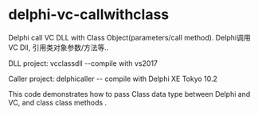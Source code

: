 # delphi-vc-callwithclass
Delphi call VC DLL with Class Object(parameters/call method). Delphi调用VC Dll, 引用类对象参数/方法等.. 

DLL project: vcclassdll --compile with vs2017 

Caller project: delphicaller -- compile with Delphi XE Tokyo 10.2

This code demonstrates how to pass Class data type between Delphi and VC, and class class methods .

